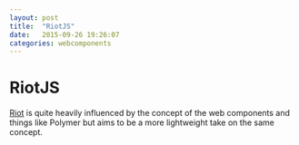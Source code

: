 ```yaml
---
layout: post
title:  "RiotJS"
date:   2015-09-26 19:26:07
categories: webcomponents
---
```

# RiotJS

[Riot](http://riotjs.com/) is quite heavily influenced by the concept of the web components and things like Polymer but aims to be a more lightweight take on the same concept.
